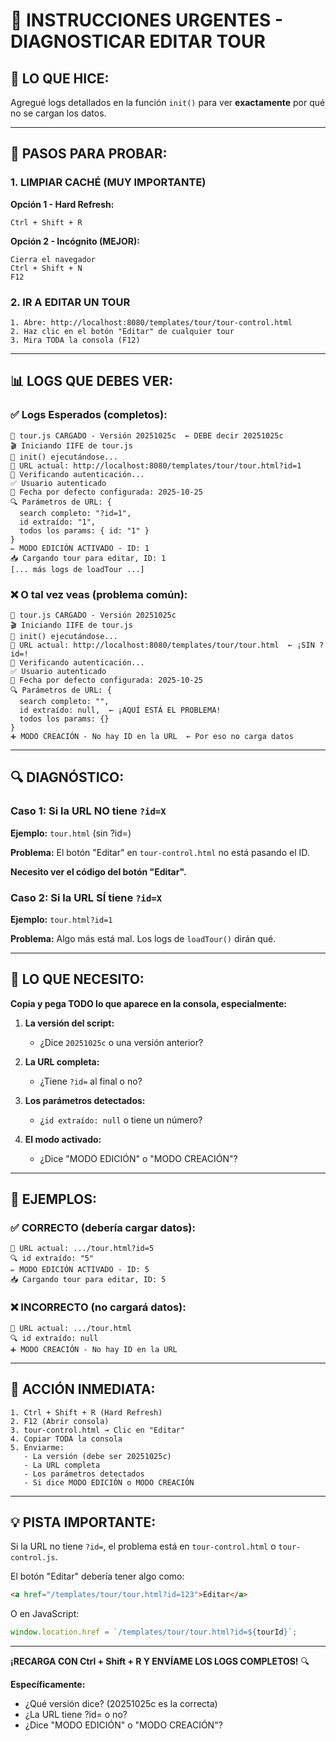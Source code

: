 # 🚨 INSTRUCCIONES URGENTES - DIAGNOSTICAR EDITAR TOUR

## 🎯 **LO QUE HICE:**

Agregué logs detallados en la función `init()` para ver **exactamente** por qué no se cargan los datos.

---

## 🔄 **PASOS PARA PROBAR:**

### **1. LIMPIAR CACHÉ (MUY IMPORTANTE)**

**Opción 1 - Hard Refresh:**
```
Ctrl + Shift + R
```

**Opción 2 - Incógnito (MEJOR):**
```
Cierra el navegador
Ctrl + Shift + N
F12
```

### **2. IR A EDITAR UN TOUR**

```
1. Abre: http://localhost:8080/templates/tour/tour-control.html
2. Haz clic en el botón "Editar" de cualquier tour
3. Mira TODA la consola (F12)
```

---

## 📊 **LOGS QUE DEBES VER:**

### **✅ Logs Esperados (completos):**

```
🚀 tour.js CARGADO - Versión 20251025c  ← DEBE decir 20251025c
🎬 Iniciando IIFE de tour.js
🏁 init() ejecutándose...
🔗 URL actual: http://localhost:8080/templates/tour/tour.html?id=1
🔐 Verificando autenticación...
✅ Usuario autenticado
📅 Fecha por defecto configurada: 2025-10-25
🔍 Parámetros de URL: {
  search completo: "?id=1",
  id extraído: "1",
  todos los params: { id: "1" }
}
✏️ MODO EDICIÓN ACTIVADO - ID: 1
📥 Cargando tour para editar, ID: 1
[... más logs de loadTour ...]
```

### **❌ O tal vez veas (problema común):**

```
🚀 tour.js CARGADO - Versión 20251025c
🎬 Iniciando IIFE de tour.js
🏁 init() ejecutándose...
🔗 URL actual: http://localhost:8080/templates/tour/tour.html  ← ¡SIN ?id=!
🔐 Verificando autenticación...
✅ Usuario autenticado
📅 Fecha por defecto configurada: 2025-10-25
🔍 Parámetros de URL: {
  search completo: "",
  id extraído: null,  ← ¡AQUÍ ESTÁ EL PROBLEMA!
  todos los params: {}
}
➕ MODO CREACIÓN - No hay ID en la URL  ← Por eso no carga datos
```

---

## 🔍 **DIAGNÓSTICO:**

### **Caso 1: Si la URL NO tiene `?id=X`**

**Ejemplo:** `tour.html` (sin ?id=)

**Problema:** El botón "Editar" en `tour-control.html` no está pasando el ID.

**Necesito ver el código del botón "Editar".**

### **Caso 2: Si la URL SÍ tiene `?id=X`**

**Ejemplo:** `tour.html?id=1`

**Problema:** Algo más está mal. Los logs de `loadTour()` dirán qué.

---

## 📸 **LO QUE NECESITO:**

**Copia y pega TODO lo que aparece en la consola, especialmente:**

1. **La versión del script:**
   - ¿Dice `20251025c` o una versión anterior?

2. **La URL completa:**
   - ¿Tiene `?id=` al final o no?

3. **Los parámetros detectados:**
   - ¿`id extraído: null` o tiene un número?

4. **El modo activado:**
   - ¿Dice "MODO EDICIÓN" o "MODO CREACIÓN"?

---

## 🎯 **EJEMPLOS:**

### **✅ CORRECTO (debería cargar datos):**
```
🔗 URL actual: .../tour.html?id=5
🔍 id extraído: "5"
✏️ MODO EDICIÓN ACTIVADO - ID: 5
📥 Cargando tour para editar, ID: 5
```

### **❌ INCORRECTO (no cargará datos):**
```
🔗 URL actual: .../tour.html
🔍 id extraído: null
➕ MODO CREACIÓN - No hay ID en la URL
```

---

## 🚀 **ACCIÓN INMEDIATA:**

```
1. Ctrl + Shift + R (Hard Refresh)
2. F12 (Abrir consola)
3. tour-control.html → Clic en "Editar"
4. Copiar TODA la consola
5. Enviarme:
   - La versión (debe ser 20251025c)
   - La URL completa
   - Los parámetros detectados
   - Si dice MODO EDICIÓN o MODO CREACIÓN
```

---

## 💡 **PISTA IMPORTANTE:**

Si la URL no tiene `?id=`, el problema está en `tour-control.html` o `tour-control.js`.

El botón "Editar" debería tener algo como:
```html
<a href="/templates/tour/tour.html?id=123">Editar</a>
```

O en JavaScript:
```javascript
window.location.href = `/templates/tour/tour.html?id=${tourId}`;
```

---

**¡RECARGA CON Ctrl + Shift + R Y ENVÍAME LOS LOGS COMPLETOS!** 🔍

**Específicamente:**
- ¿Qué versión dice? (20251025c es la correcta)
- ¿La URL tiene ?id= o no?
- ¿Dice "MODO EDICIÓN" o "MODO CREACIÓN"?


